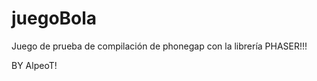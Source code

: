 # juegoBola

Juego de prueba de compilaci&oacute;n de phonegap con la librer&iacute;a PHASER!!!

BY AlpeoT!
